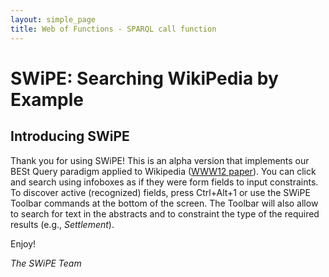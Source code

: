```yaml
---
layout: simple_page
title: Web of Functions - SPARQL call function
---
```


SWiPE: Searching WikiPedia by Example
=================================================================

Introducing SWiPE
-----------------
Thank you for using SWiPE!
This is an alpha version that implements our BESt Query paradigm applied to Wikipedia ([WWW12 paper](http://www2012.wwwconference.org/proceedings/companion/p309.pdf)). You can click and search using infoboxes as if they were form fields to input constraints.
To discover active (recognized) fields, press Ctrl+Alt+1 or use the SWiPE Toolbar commands at the bottom of the screen. The Toolbar will also allow to search for text in the abstracts and to constraint the type of the required results (e.g., _Settlement_).

Enjoy!

*The SWiPE Team*
